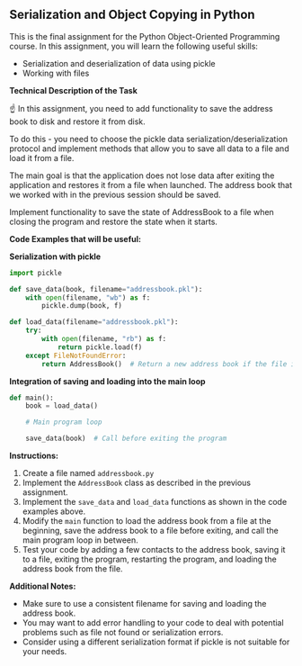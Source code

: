 ## Serialization and Object Copying in Python

This is the final assignment for the Python Object-Oriented Programming course. In this assignment, you will learn the following useful skills:

- Serialization and deserialization of data using pickle
- Working with files

**Technical Description of the Task**

☝ In this assignment, you need to add functionality to save the address book to disk and restore it from disk.

To do this - you need to choose the pickle data serialization/deserialization protocol and implement methods that allow you to save all data to a file and load it from a file.

The main goal is that the application does not lose data after exiting the application and restores it from a file when launched. The address book that we worked with in the previous session should be saved.

Implement functionality to save the state of AddressBook to a file when closing the program and restore the state when it starts.

**Code Examples that will be useful:**

**Serialization with pickle**

```python
import pickle

def save_data(book, filename="addressbook.pkl"):
    with open(filename, "wb") as f:
        pickle.dump(book, f)

def load_data(filename="addressbook.pkl"):
    try:
        with open(filename, "rb") as f:
            return pickle.load(f)
    except FileNotFoundError:
        return AddressBook()  # Return a new address book if the file is not found
```

**Integration of saving and loading into the main loop**

```python
def main():
    book = load_data()

    # Main program loop

    save_data(book)  # Call before exiting the program
```

**Instructions:**

1.  Create a file named `addressbook.py`
2.  Implement the `AddressBook` class as described in the previous assignment.
3.  Implement the `save_data` and `load_data` functions as shown in the code examples above.
4.  Modify the `main` function to load the address book from a file at the beginning, save the address book to a file before exiting, and call the main program loop in between.
5.  Test your code by adding a few contacts to the address book, saving it to a file, exiting the program, restarting the program, and loading the address book from the file.

**Additional Notes:**

- Make sure to use a consistent filename for saving and loading the address book.
- You may want to add error handling to your code to deal with potential problems such as file not found or serialization errors.
- Consider using a different serialization format if pickle is not suitable for your needs.

